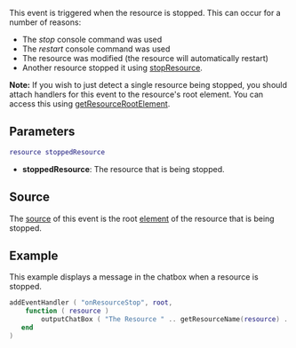 This event is triggered when the resource is stopped. This can occur for a number of reasons:

-   The *stop* console command was used
-   The *restart* console command was used
-   The resource was modified (the resource will automatically restart)
-   Another resource stopped it using [stopResource](/docs/stopResource.md "wikilink").

**Note:** If you wish to just detect a single resource being stopped, you should attach handlers for this event to the resource's root element. You can access this using [getResourceRootElement](/docs/getResourceRootElement.md "wikilink").

Parameters
----------

``` lua
resource stoppedResource
```

-   **stoppedResource**: The resource that is being stopped.

Source
------

The [source](/docs/event_system#Event_source.md "wikilink") of this event is the root [element](/element.md "wikilink") of the resource that is being stopped.

Example
-------

This example displays a message in the chatbox when a resource is stopped.

``` lua
addEventHandler ( "onResourceStop", root, 
    function ( resource )
        outputChatBox ( "The Resource " .. getResourceName(resource) .. " was stopped!", root, 255, 255, 255 )
   end 
)
```
